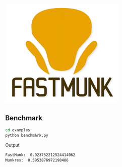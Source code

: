 # ![logo](https://raw.githubusercontent.com/neka-nat/fastmunk/master/assets/logo.png)

## Benchmark

```sh
cd examples
python benchmark.py
```

Output

```sh
FastMunk:  0.023752212524414062
Munkres:  0.5953876972198486
```
